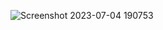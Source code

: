 ![Screenshot 2023-07-04 190753](https://github.com/rutuja-jadhav29/Codex---Beverage-company-dashboard/assets/126754368/b29dfa7a-f98b-4cd3-a5a0-f9117ee998c7)
